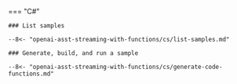 === "C#"

    ### List samples

    --8<- "openai-asst-streaming-with-functions/cs/list-samples.md"

    ### Generate, build, and run a sample

    --8<- "openai-asst-streaming-with-functions/cs/generate-code-functions.md"
